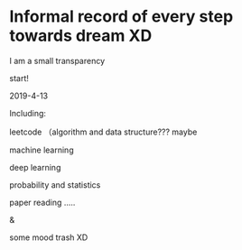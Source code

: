 # Informal record of every step towards dream XD
I am a small transparency

start! 

2019-4-13 


Including:

leetcode （algorithm and data structure???  maybe 

machine learning

deep learning

probability and statistics

paper reading
.....

&

some mood trash XD

